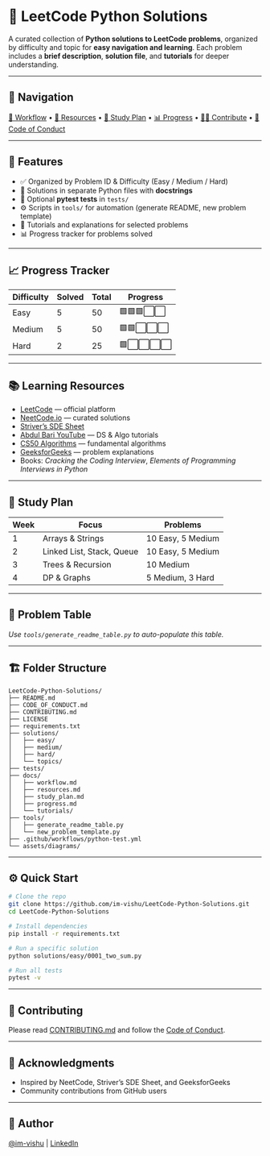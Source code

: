 # 🧠 LeetCode Python Solutions



A curated collection of **Python solutions to LeetCode problems**, organized by difficulty and topic for **easy navigation and learning**. Each problem includes a **brief description**, **solution file**, and **tutorials** for deeper understanding.

---

## 📌 Navigation

[🧠 Workflow](./docs/workflow.md) • [📘 Resources](./docs/resources.md) • [🎯 Study Plan](./docs/study_plan.md) • [📊 Progress](./docs/progress.md) • [🧑‍💻 Contribute](./CONTRIBUTING.md) • [📜 Code of Conduct](./CODE_OF_CONDUCT.md)

---

## 🚀 Features

* ✅ Organized by Problem ID & Difficulty (Easy / Medium / Hard)
* 📂 Solutions in separate Python files with **docstrings**
* 🧪 Optional **pytest tests** in `tests/`
* ⚙️ Scripts in `tools/` for automation (generate README, new problem template)
* 🔗 Tutorials and explanations for selected problems
* 📊 Progress tracker for problems solved

---

## 📈 Progress Tracker

| Difficulty | Solved | Total | Progress |
| ---------- | ------ | ----- | -------- |
| Easy       | 5      | 50    | 🟩🟩🟩⬜⬜ |
| Medium     | 5      | 50    | 🟩🟩⬜⬜⬜  |
| Hard       | 2      | 25    | 🟩⬜⬜⬜⬜   |

---

## 📚 Learning Resources

* [LeetCode](https://leetcode.com) — official platform
* [NeetCode.io](https://neetcode.io/) — curated solutions
* [Striver’s SDE Sheet](https://takeuforward.org/interviews/strivers-sde-sheet/)
* [Abdul Bari YouTube](https://www.youtube.com/@abdul_bari) — DS & Algo tutorials
* [CS50 Algorithms](https://cs50.harvard.edu/) — fundamental algorithms
* [GeeksforGeeks](https://practice.geeksforgeeks.org/) — problem explanations
* Books: *Cracking the Coding Interview*, *Elements of Programming Interviews in Python*

---

## 🎯 Study Plan

| Week | Focus                     | Problems          |
| ---- | ------------------------- | ----------------- |
| 1    | Arrays & Strings          | 10 Easy, 5 Medium |
| 2    | Linked List, Stack, Queue | 10 Easy, 5 Medium |
| 3    | Trees & Recursion         | 10 Medium         |
| 4    | DP & Graphs               | 5 Medium, 3 Hard  |

---

## 🧩 Problem Table

<!--TABLE_START-->

<!--TABLE_END-->

*Use `tools/generate_readme_table.py` to auto-populate this table.*

---

## 🏗️ Folder Structure

```
LeetCode-Python-Solutions/
├── README.md
├── CODE_OF_CONDUCT.md
├── CONTRIBUTING.md
├── LICENSE
├── requirements.txt
├── solutions/
│   ├── easy/
│   ├── medium/
│   ├── hard/
│   └── topics/
├── tests/
├── docs/
│   ├── workflow.md
│   ├── resources.md
│   ├── study_plan.md
│   ├── progress.md
│   └── tutorials/
├── tools/
│   ├── generate_readme_table.py
│   └── new_problem_template.py
├── .github/workflows/python-test.yml
└── assets/diagrams/
```

---

## ⚙️ Quick Start

```bash
# Clone the repo
git clone https://github.com/im-vishu/LeetCode-Python-Solutions.git
cd LeetCode-Python-Solutions

# Install dependencies
pip install -r requirements.txt

# Run a specific solution
python solutions/easy/0001_two_sum.py

# Run all tests
pytest -v
```

---

## 📝 Contributing

Please read [CONTRIBUTING.md](./CONTRIBUTING.md) and follow the [Code of Conduct](./CODE_OF_CONDUCT.md).

---

## 🌟 Acknowledgments

* Inspired by NeetCode, Striver’s SDE Sheet, and GeeksforGeeks
* Community contributions from GitHub users

---

## 🔗 Author

[@im-vishu](https://github.com/im-vishu) | [LinkedIn](https://www.linkedin.com/in/vishant--chaudhary)
